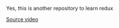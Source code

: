 Yes, this is another repository to learn redux

<a href="https://www.youtube.com/watch?v=poQXNp9ItL4" target="blank" >Source video</a>
